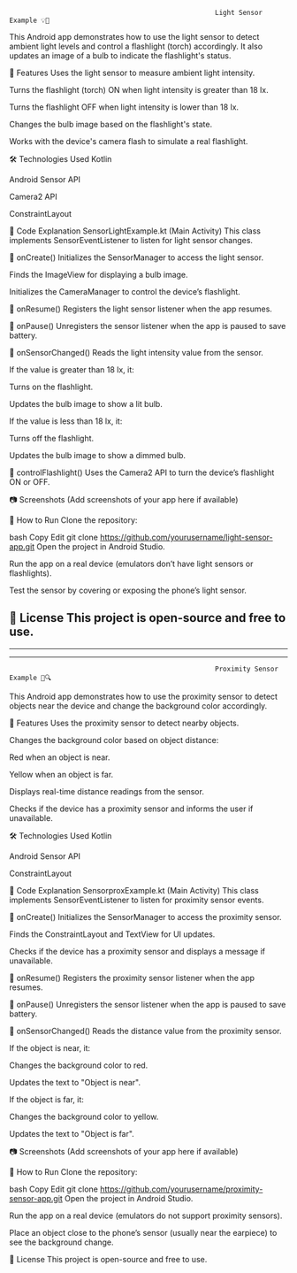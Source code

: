                                                         Light Sensor Example 💡📱
This Android app demonstrates how to use the light sensor to detect ambient light levels and control a flashlight (torch) accordingly. It also updates an image of a bulb to indicate the flashlight's status.

📌 Features
Uses the light sensor to measure ambient light intensity.

Turns the flashlight (torch) ON when light intensity is greater than 18 lx.

Turns the flashlight OFF when light intensity is lower than 18 lx.

Changes the bulb image based on the flashlight's state.

Works with the device's camera flash to simulate a real flashlight.

🛠 Technologies Used
Kotlin

Android Sensor API

Camera2 API

ConstraintLayout

📜 Code Explanation
SensorLightExample.kt (Main Activity)
This class implements SensorEventListener to listen for light sensor changes.

🔹 onCreate()
Initializes the SensorManager to access the light sensor.

Finds the ImageView for displaying a bulb image.

Initializes the CameraManager to control the device’s flashlight.

🔹 onResume()
Registers the light sensor listener when the app resumes.

🔹 onPause()
Unregisters the sensor listener when the app is paused to save battery.

🔹 onSensorChanged()
Reads the light intensity value from the sensor.

If the value is greater than 18 lx, it:

Turns on the flashlight.

Updates the bulb image to show a lit bulb.

If the value is less than 18 lx, it:

Turns off the flashlight.

Updates the bulb image to show a dimmed bulb.

🔹 controlFlashlight()
Uses the Camera2 API to turn the device’s flashlight ON or OFF.

📷 Screenshots
(Add screenshots of your app here if available)

🚀 How to Run
Clone the repository:

bash
Copy
Edit
git clone https://github.com/yourusername/light-sensor-app.git
Open the project in Android Studio.

Run the app on a real device (emulators don’t have light sensors or flashlights).

Test the sensor by covering or exposing the phone’s light sensor.

📜 License
This project is open-source and free to use.
--------------------------------------------------------------------------------------------------------------------------------------------------------------------------
-------------------------------------------------------------------------------------------------------------------------------------------------------------------------
------------------------------------------------------------------------------------------------------------------------------------------------------------------------
                                                        Proximity Sensor Example 📱🔍
This Android app demonstrates how to use the proximity sensor to detect objects near the device and change the background color accordingly.

📌 Features
Uses the proximity sensor to detect nearby objects.

Changes the background color based on object distance:

Red when an object is near.

Yellow when an object is far.

Displays real-time distance readings from the sensor.

Checks if the device has a proximity sensor and informs the user if unavailable.

🛠 Technologies Used
Kotlin

Android Sensor API

ConstraintLayout

📜 Code Explanation
SensorproxExample.kt (Main Activity)
This class implements SensorEventListener to listen for proximity sensor events.

🔹 onCreate()
Initializes the SensorManager to access the proximity sensor.

Finds the ConstraintLayout and TextView for UI updates.

Checks if the device has a proximity sensor and displays a message if unavailable.

🔹 onResume()
Registers the proximity sensor listener when the app resumes.

🔹 onPause()
Unregisters the sensor listener when the app is paused to save battery.

🔹 onSensorChanged()
Reads the distance value from the proximity sensor.

If the object is near, it:

Changes the background color to red.

Updates the text to "Object is near".

If the object is far, it:

Changes the background color to yellow.

Updates the text to "Object is far".

📷 Screenshots
(Add screenshots of your app here if available)

🚀 How to Run
Clone the repository:

bash
Copy
Edit
git clone https://github.com/yourusername/proximity-sensor-app.git
Open the project in Android Studio.

Run the app on a real device (emulators do not support proximity sensors).

Place an object close to the phone’s sensor (usually near the earpiece) to see the background change.

📜 License
This project is open-source and free to use.
